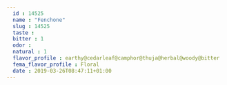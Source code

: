 ```yaml
---
  id : 14525
  name : "Fenchone"
  slug : 14525
  taste : 
  bitter : 1
  odor : 
  natural : 1
  flavor_profile : earthy@cedarleaf@camphor@thuja@herbal@woody@bitter
  fema_flavor_profile : Floral
  date : 2019-03-26T08:47:11+01:00
---
```



